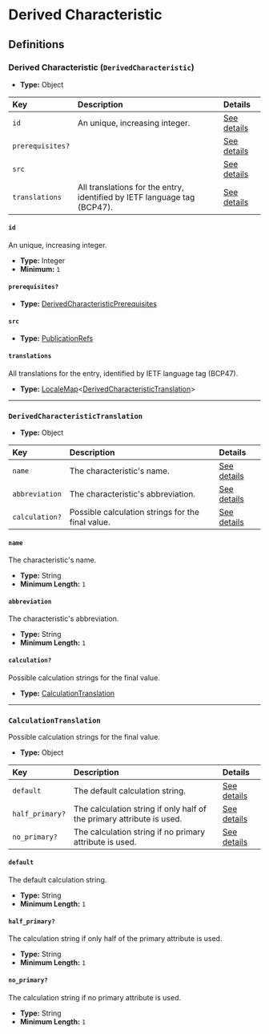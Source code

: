 # Derived Characteristic

## Definitions

### <a name="DerivedCharacteristic"></a> Derived Characteristic (`DerivedCharacteristic`)

- **Type:** Object

Key | Description | Details
:-- | :-- | :--
`id` | An unique, increasing integer. | <a href="#DerivedCharacteristic/id">See details</a>
`prerequisites?` |  | <a href="#DerivedCharacteristic/prerequisites">See details</a>
`src` |  | <a href="#DerivedCharacteristic/src">See details</a>
`translations` | All translations for the entry, identified by IETF language tag (BCP47). | <a href="#DerivedCharacteristic/translations">See details</a>

#### <a name="DerivedCharacteristic/id"></a> `id`

An unique, increasing integer.

- **Type:** Integer
- **Minimum:** `1`

#### <a name="DerivedCharacteristic/prerequisites"></a> `prerequisites?`

- **Type:** <a href="./_Prerequisite.md#DerivedCharacteristicPrerequisites">DerivedCharacteristicPrerequisites</a>

#### <a name="DerivedCharacteristic/src"></a> `src`

- **Type:** <a href="./source/_PublicationRef.md#PublicationRefs">PublicationRefs</a>

#### <a name="DerivedCharacteristic/translations"></a> `translations`

All translations for the entry, identified by IETF language tag (BCP47).

- **Type:** <a href="./_LocaleMap.md#LocaleMap">LocaleMap</a>&lt;<a href="#DerivedCharacteristicTranslation">DerivedCharacteristicTranslation</a>&gt;

---

### <a name="DerivedCharacteristicTranslation"></a> `DerivedCharacteristicTranslation`

- **Type:** Object

Key | Description | Details
:-- | :-- | :--
`name` | The characteristic's name. | <a href="#DerivedCharacteristicTranslation/name">See details</a>
`abbreviation` | The characteristic's abbreviation. | <a href="#DerivedCharacteristicTranslation/abbreviation">See details</a>
`calculation?` | Possible calculation strings for the final value. | <a href="#DerivedCharacteristicTranslation/calculation">See details</a>

#### <a name="DerivedCharacteristicTranslation/name"></a> `name`

The characteristic's name.

- **Type:** String
- **Minimum Length:** `1`

#### <a name="DerivedCharacteristicTranslation/abbreviation"></a> `abbreviation`

The characteristic's abbreviation.

- **Type:** String
- **Minimum Length:** `1`

#### <a name="DerivedCharacteristicTranslation/calculation"></a> `calculation?`

Possible calculation strings for the final value.

- **Type:** <a href="#CalculationTranslation">CalculationTranslation</a>

---

### <a name="CalculationTranslation"></a> `CalculationTranslation`

Possible calculation strings for the final value.

- **Type:** Object

Key | Description | Details
:-- | :-- | :--
`default` | The default calculation string. | <a href="#CalculationTranslation/default">See details</a>
`half_primary?` | The calculation string if only half of the primary attribute is used. | <a href="#CalculationTranslation/half_primary">See details</a>
`no_primary?` | The calculation string if no primary attribute is used. | <a href="#CalculationTranslation/no_primary">See details</a>

#### <a name="CalculationTranslation/default"></a> `default`

The default calculation string.

- **Type:** String
- **Minimum Length:** `1`

#### <a name="CalculationTranslation/half_primary"></a> `half_primary?`

The calculation string if only half of the primary attribute is used.

- **Type:** String
- **Minimum Length:** `1`

#### <a name="CalculationTranslation/no_primary"></a> `no_primary?`

The calculation string if no primary attribute is used.

- **Type:** String
- **Minimum Length:** `1`

